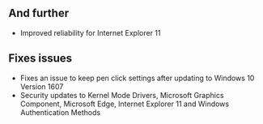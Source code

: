 ## And further
- Improved reliability for Internet Explorer 11

## Fixes issues
- Fixes an issue to keep pen click settings after updating to Windows 10 Version 1607
- Security updates to Kernel Mode Drivers, Microsoft Graphics Component, Microsoft Edge, Internet Explorer 11 and Windows Authentication Methods